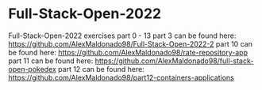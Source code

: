 # Full-Stack-Open-2022
Full-Stack-Open-2022 exercises part 0 - 13
part 3 can be found here: https://github.com/AlexMaldonado98/Full-Stack-Open-2022-2
part 10 can be found here: https://github.com/AlexMaldonado98/rate-repository-app
part 11 can be found here: https://github.com/AlexMaldonado98/full-stack-open-pokedex
part 12 can be found here: https://github.com/AlexMaldonado98/part12-containers-applications

